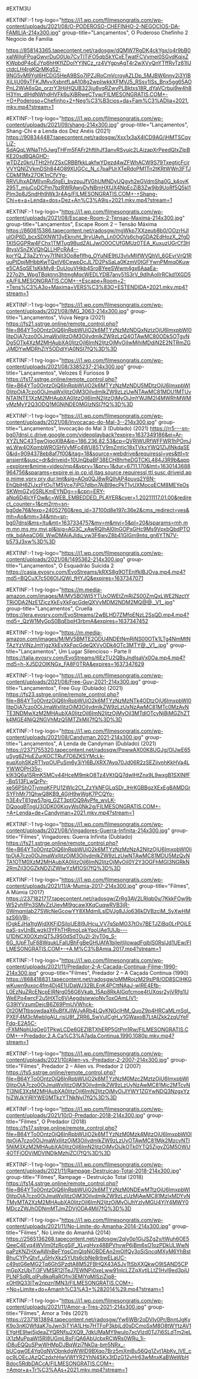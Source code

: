#EXTM3U

#EXTINF:-1 tvg-logo="https://i1.wp.com/filmesongratis.com/wp-content/uploads/2021/08/O-PODEROSO-CHEFINHO-2-NEGOCIOS-DA-FAMILIA-214x300.jpg" group-title="Lançamentos", O Poderoso Chefinho 2 Negocio de Familia

https://858143365.tapecontent.net/radosgw/dQMW7RgDK4ckYgx/o4r9bB0xalWiIgFPoaGwyrDuO0Up7CvTITjFO5qbSkYCxETwatFCVvmei0SGvdKqjxZKWpbdP4oEJYp6hHKfIZDoIYYINCz_rz4VYgpvAgT4r2wXVyQnYTffRvTz61IUctdcLH4rgKQrMKg52-9NG5vM9YgI6HCDG5HeA9BSo7IPZJRoCmVcrqyAZLDp_5MJBW6nny2i3YIBXjLIjU09xTFKJMvvXsbntfLaA108g2wpIiwkkXFMVJ5_RSsv1ISs_Bnx5gg65AOPnL2WjA6sQp_orzrY3HjiHQUB323ju8vqRZwvPLBktxs18R_dYaVCrbuj9w4h8H3Ym_dIHdNWhdHVFk6uXjBRweCTvw/FILMESONGRATIS.COM+-+O+Poderoso+Chefinho+2+Neg%C3%B3cios+da+Fam%C3%ADlia+2021.mkv.mp4?stream=1

#EXTINF:-1 tvg-logo="https://i1.wp.com/filmesongratis.com/wp-content/uploads/2021/09/shang-214x300.jpg" group-title="Lançamentos", Shang-Chi e a Lenda dos Dez Anéis (2021)
https://908344487.tapecontent.net/radosgw/Xxx1x3aX4lCD9AG/jHMTSCqyLiZ-SdAQqLWNaTh5JwgTHFm5FAFr2hftIhJf3anvRSyujc2LAizapXrPeedQIxZlpBKE20sdBQAGHD-wTDZz0krUTHt2HVZSxCRBBfkkLakfwYDezd4wZFWhACW9S79TxegtjcFcirVVYQNlZVkmDSh844O89XUGCc_N_c7paPUrXTeRdoPM1Tn2tKRtWWn3FTJCDkM1Mx27OK1nCfVYg-RRVUhxADMlIvnRu5tgEi_bvzpuJfVGhUMNDyUQgvh2eGVdmSha0G_k4ovK295T_mjuCoDCPm7bzRWRAwvDyNBmHXfJX4NpEcZiB3Zw9jb9UoRf5Q5kl1PIm3p8JSndHh9Wk3r4Ag/FILMESONGRATIS.COM+-+Shang-Chi+e+a+Lenda+dos+Dez+An%C3%A9is+2021.mkv.mp4?stream=1

#EXTINF:-1 tvg-logo="https://i1.wp.com/filmesongratis.com/wp-content/uploads/2021/08/Escape-Room-2-Tensao-Maxima-214x300.jpg" group-title="Lançamentos", Escape Room 2 – Tensão Máxima
https://860615386.tapecontent.net/radosgw/mgWkp7XXzeub8b0/OOzrHJlulOjP6D_bcxSDXNW13yEknvht_9ryUAyh_Ln0OOVs6chgGDA2EdHozX_2fgD1XI5GGPRw4FChx1TMTug9BudZALJwiO0OCUfGMUz0TEA_KuxuzUGrCf3H8tysVSnZKVQhQLLHPcRA4--korYQ_Z3aZzYryy7I1Njt3Op8efIfhg_OYuNlE9tU3vlvMlifWVQhVl_6GEvrVrQ1RuuPtDpjMHbbKwTQxtV6CewpDcJL7D2PsSaLa0KzmV0tGFYwnPMmq0Kuwe5CASqSE1sKkMv8-DuUouVHkb4SroBYeeSWwm4gx6AaaEa-227o2h_WpgTBqktnn3htmgMqcWEDLYDB7any51S3rV_9dlhAolIrRCkd1XGD5xA/FILMESONGRATIS.COM+-+Escape+Room+2-+Tens%C3%A3o+Maxima+VERS%C3%83O+ESTENDIDA+2021.mkv.mp4?stream=1

#EXTINF:-1 tvg-logo="https://i1.wp.com/filmesongratis.com/wp-content/uploads/2021/08/IMG_3063-214x300.jpg" group-title="Lançamentos", Viúva Negra (2021)
https://fs21.sstrge.online/remote_control.php?file=B64YTo0OntzOjQ6InRpbWUiO2k6MTYzNzMzNDQxNztzOjU6ImxpbWl0IjtpOjA7czo0OiJmaWxlIjtzOjM3OiIvdmlkZW9zLzQ4OTAwMC80ODk5OTgvNDg5OTk4XzM2MHAubXA0IjtzOjI6ImN2IjtzOjMyOiIwMjhiMDdiN2E2NTRmZGJjMDYwMDRhZjY5ODdlYjA0NSI7fQ%3D%3D

#EXTINF:-1 tvg-logo="https://i1.wp.com/filmesongratis.com/wp-content/uploads/2021/08/3385237-214x300.jpg" group-title="Lançamentos", Velozes E Furiosos 9
https://fs17.sstrge.online/remote_control.php?file=B64YTo0OntzOjQ6InRpbWUiO2k6MTYzNzMzNDU5MDtzOjU6ImxpbWl0IjtpOjA7czo0OiJmaWxlIjtzOjM3OiIvdmlkZW9zLzUwNTAwMC81MDU1MTUvNTA1NTE1XzM2MHAubXA0IjtzOjI6ImN2IjtzOjMyOiJmYWJlM2I4MWRhMWMyMzMyY2Q3ODQ1MGNjNDE0MGIzNSI7fQ%3D%3D

#EXTINF:-1 tvg-logo="https://i1.wp.com/filmesongratis.com/wp-content/uploads/2021/08/Invocacao-do-Mal-3--214x300.jpg" group-title="Lançamentos", Invocação do Mal 3 (Dublado) (2021)
https://rr5---sn-bg07dnsl.c.drive.google.com/videoplayback?expire=1637349186&ei=Ar-XYZLNC43TgwOjqoXIBA&ip=186.236.82.53&cp=QVRIWURfWFFWR1hPOmJwLWw4OXpmbWROSHVyMFc4WU85TV9mZmtjc18xTVkxYWQ1ZjJINkdaSE0&id=9094378eb8af7f00&itag=18&source=webdrive&requiressl=yes&ttl=transient&susc=dr&driveid=10UnQbaBF38ECH8hrheDGTCKL484J3R9b&app=explorer&mime=video/mp4&vprv=1&prv=1&dur=6711.170&lmt=1630143688964756&sparams=expire,ei,ip,cp,id,itag,source,requiressl,ttl,susc,driveid,app,mime,vprv,prv,dur,lmt&sig=AOq0QJ8wRQIhAP4puyq2Y6N-EhQblH6ZIJxzFtOuTM5Vce7iPG7dIbn7AiBl9ecPkT1yUXMocqECM8MEYeOsSKWmGZy0SRLKmEYNDg==&cpn=ERY-aNp6D4IcYFOw&c=WEB_EMBEDDED_PLAYER&cver=1.20211117.01.00&redirect_counter=1&cm2rm=sn-bg0de76&fexp=24052760&req_id=37100d8e197c36e2&cms_redirect=yes&mh=Ao&mm=34&mn=sn-bg07dnsl&ms=ltu&mt=1637334757&mv=m&mvi=5&pl=20&lsparams=mh,mm,mn,ms,mv,mvi,pl&lsig=AG3C_xAwRQIhAI0lnGOPxGHc9Ms9VpxbQbdPTOntk_bdAeaC06l_WwDMAiAJIdu_vw3F6wvZ8b41GlGm9ntq_gn6YTN7V-b573J3xw%3D%3D

#EXTINF:-1 tvg-logo="https://i1.wp.com/filmesongratis.com/wp-content/uploads/2021/08/1495362-214x300.jpg" group-title="Lançamentos", O Esquadrão Suicida 2
https://casia.evosrv.com/EvoStreams/kRXS8g9OTEnlfkIBJOva.mp4.mp4?md5=BQCuX7c506OIJQWj_fHYJQ&expires=1637347071

#EXTINF:-1 tvg-logo="https://m.media-amazon.com/images/M/MV5BOWI5YTUxOWEtZmRiZS00ZmQxLWE2NzctYTRiODA2NzE1ZjczXkEyXkFqcGdeQXVyMDM2NDM2MQ@@._V1_.jpg" group-title="Lançamentos", Cruella
https://lera.evosrv.com/EvoStreams/2wBLHD7ZMfpENzL2SsQD.mp4.mp4?md5=_QzW1MyGpS0BqEbpH3rbmA&expires=1637347452

#EXTINF:-1 tvg-logo="https://m.media-amazon.com/images/M/MV5BMTE2ODU4NDEtNmRjNS00OTk1LTg4NmMtNTAzYzVlNzJmYjgzXkEyXkFqcGdeQXVyODk4OTc3MTY@._V1_.jpg" group-title="Lançamentos", Um Lugar Silencioso - Parte II
https://talia.evosrv.com/EvoStreams/6EzTU2QBsJndIsaVx0Oa.mp4.mp4?md5=h-XJ5D2OlKNGx_FA8F0TRA&expires=1637347629

#EXTINF:-1 tvg-logo="https://i1.wp.com/filmesongratis.com/wp-content/uploads/2021/08/Free-Guy-2021-214x300.jpg" group-title="Lançamentos", Free Guy (Dublado) (2021)
https://fs23.sstrge.online/remote_control.php?file=B64YTo0OntzOjQ6InRpbWUiO2k6MTYzNzMzNTk4ODtzOjU6ImxpbWl0IjtpOjA7czo0OiJmaWxlIjtzOjM3OiIvdmlkZW9zLzUxNzAwMC81MTc0MzAvNTE3NDMwXzM2MHAubXA0IjtzOjI6ImN2IjtzOjMyOiI3MTdlOTcyNjBjMGZhZTk4MGE4NjQ2NGVhMzQ5MTZkMiI7fQ%3D%3D

#EXTINF:-1 tvg-logo="https://i1.wp.com/filmesongratis.com/wp-content/uploads/2021/08/Candyman.2021-214x300.jpg" group-title="Lançamentos", A Lenda de Candyman (Dublado) (2021)
https://2371755320.tapecontent.net/radosgw/PqwwAX00K8UGJg/OIJwE65uSyg6ZHuEZurKOCTRuf7O8ZKSYMcLk-eupXohSKzRT1vpOUPuSm6y3iYl6BJXRX7Ayq70Jd06R2zSEZiivnhKkHVa4LYWWOPH35v-k9I3Q6a1SRmK5MCv44HceM9mkO8Tz4VKtQQ7dwIHtZnx9L9wxgB1SXlNfF-Bq513FLwQrPv-xe56PShOTiymqKFPU12Wlc2Ct_ZzYkNFGLqSDr_lHrKGBBgzXExEgBAMDGrSYFhMr71QhwQ8KB9_4GjH9wWgK7PCQYo-h3E4vT81gw57pig_GZT3ptIOQ9AvPfe_wvLK-DQqoqBTngU3ODK00KiqyWs0Nk2g/FILMESONGRATIS.COM+-+A+Lenda+de+Candyman+2021.mkv.mp4?stream=1

#EXTINF:-1 tvg-logo="https://i1.wp.com/filmesongratis.com/wp-content/uploads/2021/08/Vingadores-Guerra-Infinita-214x300.jpg" group-title="Filmes", Vingadores: Guerra Infinita (Dublado)
https://fs21.sstrge.online/remote_control.php?file=B64YTo0OntzOjQ6InRpbWUiO2k6MTYzNzMzNzA2NjtzOjU6ImxpbWl0IjtpOjA7czo0OiJmaWxlIjtzOjM3OiIvdmlkZW9zLzUwNTAwMC81MDU5MzQvNTA1OTM0XzM2MHAubXA0IjtzOjI6ImN2IjtzOjMyOiI0Y2Y3OGFhMGI3NGRkN2RmZjI3OGZkNDZjZWIwYzM1OSI7fQ%3D%3D

#EXTINF:-1 tvg-logo="https://i1.wp.com/filmesongratis.com/wp-content/uploads/2021/11/A-Mumia-2017-214x300.jpg" group-title="Filmes", A Múmia (2017)
https://2371821717.tapecontent.net/radosgw/ZrRg3AV2LRIqb0y/7KkkFOw9bW52yhfPn3SMvZzUieyMI9gcawXKqCuqwRVB3jR-0WmqmIab27SWcNeGcowYY8XMdmlLslDVJg8JJo636kDVBzciM_SyXwHMszS6iVBj-IOgkEJHa1tgWjdXKFjDSiloUE8I9JHcu_VV7qSpMO37tOv7BETJZiBq0LrPOiLEpaS-svUnBLwzkI3YFhTHRmoLpkYqoUAe1UlJb---U1DNCX0OXzhQT5J9S0dSdT0u2I-2lyT0g_S-6G_lUpFTuF68WqukLFalUBhFgBeGHUAfA1biIeitljIowadFgjblS0RslJd1UEw/FILMESONGRATIS.COM+-+A.M%C3%BAmia.2017.mp4?stream=1

#EXTINF:-1 tvg-logo="https://i1.wp.com/filmesongratis.com/wp-content/uploads/2021/11/Predador-2-A-Cacada-Continua-Filme-1990-214x300.jpg" group-title="Filmes", Predador 2 – A Caçada Continua (1990)
https://868418831.tapecontent.net/radosgw/pMMRojzM29slP8/OD8SCIHKGwKuwn9uxoc4fm4Dj4E1UDaWJ32BLEnK4PCttNAaJ-wIRE4Efb-L0EzNuZRcENcpElRNrg056G6Vkab_15Ap8RkAIGpfcmoe4tUXqsr2yjVRfg1UWeEPo4wrcF2u5HXTc6ViAegdsjwwioNyToxOAmLIV1-G39IYVzumDejcB6Z69PmUVWhck-Ot20MTtbsowdaaX6uBfXJIWJyARb4LQyKNGcIHM_QuoZ9p4HRCaMLmSgI_PXEF4M3cMwbIgAU_rjsU8f_ZRR6_SwVuICgH_v1GWaxoB7LtAIZkk2zqUYeFFdq-E2A5C-rFXMNphUqOe0TPkwLCDe6GEZIBTXhERP5GtPm1Rw/FILMESONGRATIS.COM+-+Predador.2.A.Ca%C3%A7ada.Continua.1990.1080p.mkv.mp4?stream=1

#EXTINF:-1 tvg-logo="https://i1.wp.com/filmesongratis.com/wp-content/uploads/2021/10/Alien-vs.-Predador-2-2007-214x300.jpg" group-title="Filmes", Predador 2 – Alien vs. Predador 2 (2007)
https://fs5.sstrge.online/remote_control.php?file=B64YTo0OntzOjQ6InRpbWUiO2k6MTYzNzM0Mzc2MztzOjU6ImxpbWl0IjtpOjA7czo0OiJmaWxlIjtzOjM3OiIvdmlkZW9zLzUyNzAwMC81Mjc2MTcvNTI3NjE3XzM2MHAubXA0IjtzOjI6ImN2IjtzOjMyOiJlYWY1ZGYwNDQ3NzgxYzhiZWJkYjRlYWE0MTkzYTNkNyI7fQ%3D%3D

#EXTINF:-1 tvg-logo="https://i1.wp.com/filmesongratis.com/wp-content/uploads/2021/10/O-Predador-2018-214x300.jpg" group-title="Filmes", O Predador (2018)
https://fs17.sstrge.online/remote_control.php?file=B64YTo0OntzOjQ6InRpbWUiO2k6MTYzNzM0Mzk4MjtzOjU6ImxpbWl0IjtpOjA7czo0OiJmaWxlIjtzOjM3OiIvdmlkZW9zLzUyOTAwMC81Mjk2MzcvNTI5NjM3XzM2MHAubXA0IjtzOjI6ImN2IjtzOjMyOiJkOTk0YTQ5ZjgyZGM5OWU4OTFiODViMDVlNDlkMzhjZCI7fQ%3D%3D

#EXTINF:-1 tvg-logo="https://i1.wp.com/filmesongratis.com/wp-content/uploads/2021/11/Rampage-Destruicao-Total-2018-214x300.jpg" group-title="Filmes", Rampage – Destruição Total (2018)
https://fs14.sstrge.online/remote_control.php?file=B64YTo0OntzOjQ6InRpbWUiO2k6MTYzNzM0NDEwMTtzOjU6ImxpbWl0IjtpOjA7czo0OiJmaWxlIjtzOjM3OiIvdmlkZW9zLzUzMjAwMC81MzIxMDYvNTMyMTA2XzM2MHAubXA0IjtzOjI6ImN2IjtzOjMyOiJhYzIyMGU4YjY4MWY0MDczZWJhODNmMTJmZDVjODA4MiI7fQ%3D%3D

#EXTINF:-1 tvg-logo="https://i1.wp.com/filmesongratis.com/wp-content/uploads/2021/11/No-Limite-do-Amanha-2014-214x300.jpg" group-title="Filmes", No Limite do Amanhã (2014)
https://2565136268.tapecontent.net/radosgw/2qly0p1GjJSZg2y/tWuh6OE5QeeC4Eyq4WVIm0fzRcgSiF_XLygHvx48BPVhvwP6jBm6sO1ozPDkULWwNpaPzKNZHXwAWnBeFYqsCmQIqNjOBDEAn2mOlfQy3oSjSncqMXyM6YhBstBhuCYPvQtvf_u5HyXkz5YUts6cbNe8rbwELaUC-c49stG6eMG2Tq6GhSPzdtA8M52FBHQX43ASJvTtSbXXQkwO9ISAND5CPmGpXzUbiTi3FVMSR12lTeJ7EWNPj0xeLww91nlcLZZqXvtILLtZ1Hvl9ed3pjUPLNFSdRLqIPu8kqRaROfni3EMlYqMlSziZiq8-xOH9Q33lTw2npzn1MN3/FILMESONGRATIS.COM+-+No+Limite+do+Amanh%C3%A3+%282014%29.mp4?stream=1

#EXTINF:-1 tvg-logo="https://i1.wp.com/filmesongratis.com/wp-content/uploads/2021/11/Amor-a-Tres-2021-214x300.jpg" group-title="Filmes", Amor a Três (2021)
https://2371813894.tapecontent.net/radosgw/Yw6WBr2oDVIv0Pr/BnntJgKyK9o3nKOWfdaK7oJwn3jTYiA1LHp7HTFoP3kbjLd0sDCmoSxM8O8tWYtzAV1EYgHE9lwj5jdeaZYQRNfju2XQ9_7dkUMaMY9wuIo7xcVIzd0TJ7i6SLdTm2ieLiX1zMuPpaWI5RI8UGmLBsFjQA6AbUcbxRCWRs0WRu_1i-iD8uEQQuSPwWHMpDJBqWzi7NkDa-bm5NRx_-bUCgw0E4Yq0qNVObnkdgWWlD9BXqo7Brz5mXmBu56Qg1Zvt1AbKy_lVE_coc9LOEcJAzQCzdxhHwVWfYR2YhN4SKx3tDzG12vHr63wMnxKaBWeWbHBdoc5RdbDACcA/FILMESONGRATIS.COM+-+Amor+a+Tr%C3%AAs+2021.mkv.mp4?stream=1
